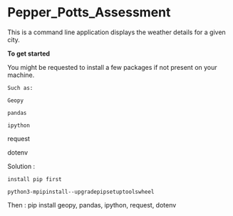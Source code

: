 # Pepper_Potts_Assessment

This  is  a command line application displays the weather details for a given city.

**To get started**

You might be requested to install a few packages if not present on your machine.

    Such as:

    Geopy

    pandas

    ipython

   request

   dotenv


Solution :

    install pip first

```
python3-mpipinstall--upgradepipsetuptoolswheel
```


Then :    pip install geopy, pandas, ipython, request, dotenv
